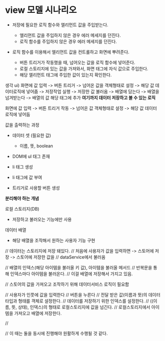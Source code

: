 # view 모델 시나리오

- 저장에 필요한 로직 함수와 엘리먼트 값을 주입받는다.

  - 엘리먼트 값을 주입하지 않은 경우 에러 메세지를 던진다.
  - 로직 함수를 주입하지 않은 경우 에러 메세지를 던진다.

- 로직 함수를 이용해서 엘리먼트 값을 컨트롤하고 화면에 뿌려준다.

  - 버튼 트리거가 작동했을 때, 넘어오는 값을 로직 함수에 넣어준다.
  - 로컬 스토리지에 있는 값을 가져와서, 화면 태그에 자식 값으로 주입한다.
  - 해당 엘리먼트 태그에 주입한 값이 있는지 확인한다.

생각
ui) 화면에 값 입력 -> 버튼 트리거 -> 넘어온 값을 객체형태로 설정
-> 해당 값 데이터로직에 넣어줌 -> 저장작업 실행 -> 저장한 값 불러옴 ->
배열에 담는다 -> 배열을 넘겨받는다 -> 배열의 값 해당 태그에 추가
**여기까지 데이터 저장하고 볼 수 있는 로직**

화면에 값 입력 -> 버튼 트리거 작동 -> 넘어온 값 객체형태로 설정 -> 해당 값 데이터로직에 넣어둠

값을 출력하는 과정

- 데이터 셋 (필요한 값)

  - 이름, 뜻, boolean

- DOM에 ul 태그 존재
- li 태그 생성
- li 태그에 값 부여
- 트리거로 사용할 버튼 생성

**분리해야 하는 개념**

로컬 스토리지(DB)

- 저장하고 불러오는 기능에만 사용

데이터 배열

- 해당 배열을 조작해서 원하는 사용자 기능 구현

// 데이터는 스토리지에 저장 돼있다.
// 처음에 사용자가 값을 입력하면 -> 스토어에 저장 -> 스토어에 저장한 값을
// dataService에서 불러옴

// 배열의 인덱스(해당 아이템을 불러올 키 값), 아이템을 불러올 메서드
// 반복문을 통해 인덱스마다 아이템을 불러온다.
// 이걸 배열에 저장해서 가지고 있음.

// 스토어의 값을 가져오고 조작하기 위해 데이터서비스 로직이 필요함

// 사용자가 인풋에 값을 입력한다
// 버튼을 누른다
// 전달 받은 값(이름과 뜻)의 데이터 타입과 형태를 객체로 설정한다.
// 데이터를 저장하기 위한 인덱스를 설정한다.
// ((이름, 뜻, 상태), 인덱스)의 형태로 로컬스토리지에 값을 넘긴다.
// 로컬스토리지에서 아이템을 가져오고 배열에 저장한다.

//

// 이 때는 둘을 동시에 진행해야 원활하게 수행될 것 같다.
